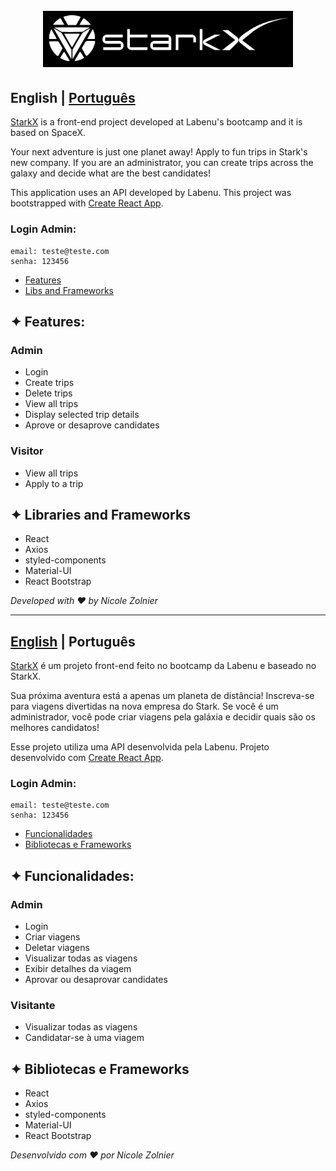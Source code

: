 <h1 align="center">
  <br>
  <a href="https://starkx-nz.surge.sh/"><img src="./src/assets/starx-readme.svg" alt="logo starkx" width="400" /></a>
</h1>

<a id="en-readme"></a>
## English | [Português](#pt-readme)

[StarkX](https://starkx-nz.surge.sh/) is a front-end project developed at Labenu's bootcamp and it is based on SpaceX.

Your next adventure is just one planet away! Apply to fun trips in Stark's new company. If you are an administrator, you can create trips across the galaxy and decide what are the best candidates!

This application uses an API developed by Labenu.
This project was bootstrapped with [Create React App](https://github.com/facebook/create-react-app).

### Login Admin: 
```
email: teste@teste.com
senha: 123456
```

<a name="menu"></a>
- [Features](#features)
- [Libs and Frameworks](#libs)

<a id="features"></a>
## ✦ Features:
### Admin
* Login
* Create trips
* Delete trips
* View all trips
* Display selected trip details
* Aprove or desaprove candidates

### Visitor
* View all trips
* Apply to a trip

<a id="libs"></a>
## ✦ Libraries and Frameworks
* React
* Axios
* styled-components
* Material-UI
* React Bootstrap

*Developed with ❤️ by Nicole Zolnier*

-------

<a id="pt-readme"></a>
## [English](#en-readme) | Português

[StarkX](https://starkx-nz.surge.sh/) é um projeto front-end feito no bootcamp da Labenu e baseado no StarkX.

Sua próxima aventura está a apenas um planeta de distância! Inscreva-se para viagens divertidas na nova empresa do Stark. Se você é um administrador, você pode criar viagens pela galáxia e decidir quais são os melhores candidatos!

Esse projeto utiliza uma API desenvolvida pela Labenu. Projeto desenvolvido com [Create React App](https://github.com/facebook/create-react-app).

### Login Admin: 
```
email: teste@teste.com
senha: 123456
```

<a name="pt-menu"></a>
- [Funcionalidades](#funcionalidades)
- [Bibliotecas e Frameworks](#bibliotecas)

<a id="funcionalidades"></a>
## ✦ Funcionalidades:
### Admin
* Login
* Criar viagens
* Deletar viagens
* Visualizar todas as viagens
* Exibir detalhes da viagem
* Aprovar ou desaprovar candidates

### Visitante
* Visualizar todas as viagens
* Candidatar-se à uma viagem

<a id="bibliotecas"></a>
## ✦ Bibliotecas e Frameworks
* React
* Axios
* styled-components
* Material-UI
* React Bootstrap

*Desenvolvido com ❤️ por Nicole Zolnier*

